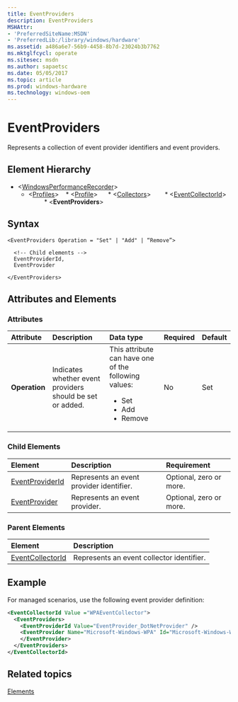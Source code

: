 ```yaml
---
title: EventProviders
description: EventProviders
MSHAttr:
- 'PreferredSiteName:MSDN'
- 'PreferredLib:/library/windows/hardware'
ms.assetid: a486a6e7-56b9-4458-8b7d-23024b3b7762
ms.mktglfcycl: operate
ms.sitesec: msdn
ms.author: sapaetsc
ms.date: 05/05/2017
ms.topic: article
ms.prod: windows-hardware
ms.technology: windows-oem
---
```



# EventProviders

Represents a collection of event provider identifiers and event providers.


## Element Hierarchy

* \<[WindowsPerformanceRecorder](windowsperformancerecorder.md)\>
  * \<[Profiles](profiles.md)\>
    * \<[Profile](profile-wpr.md)\>
      * \<[Collectors](collectors.md)\>
        * \<[EventCollectorId](eventcollectorid.md)\>
          * \<**EventProviders**\>


## Syntax

```
<EventProviders Operation = "Set" | "Add" | “Remove”>

  <!-- Child elements -->
  EventProviderId,
  EventProvider

</EventProviders>
```


## Attributes and Elements


### Attributes

| Attribute     | Description                                               | Data type                                                                                             | Required | Default |
| :------------ | :-------------------------------------------------------- | :---------------------------------------------------------------------------------------------------- | :------- | :------ |
| **Operation** | Indicates whether event providers should be set or added. | This attribute can have one of the following values: <ul><li>Set</li><li>Add</li><li>Remove</li></ul> | No       | Set     |


### Child Elements

| Element                               | Description                              | Requirement             |
| :------------------------------------ | :--------------------------------------- | :---------------------- |
| [EventProviderId](eventproviderid.md) | Represents an event provider identifier. | Optional, zero or more. |
| [EventProvider](eventprovider.md)     | Represents an event provider.            | Optional, zero or more. |


### Parent Elements

| Element                                 | Description                               |
| :-------------------------------------- | :---------------------------------------- |
| [EventCollectorId](eventcollectorid.md) | Represents an event collector identifier. |


## Example

For managed scenarios, use the following event provider definition:

```xml
<EventCollectorId Value ="WPAEventCollector">
  <EventProviders>
    <EventProviderId Value="EventProvider_DotNetProvider" />
    <EventProvider Name="Microsoft-Windows-WPA" Id="Microsoft-Windows-WPA" Stack="true">
    </EventProvider>
  </EventProviders>
</EventCollectorId>
```


## Related topics

[Elements](elements.md)

